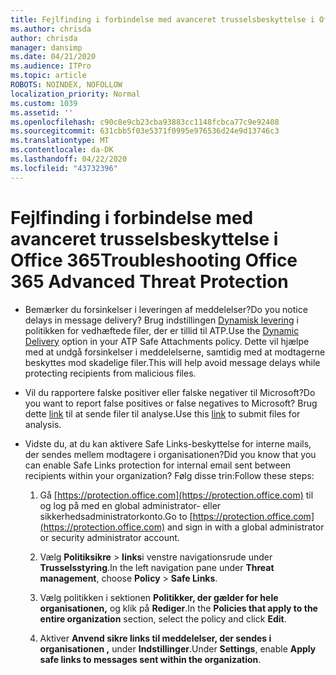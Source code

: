 ```yaml
---
title: Fejlfinding i forbindelse med avanceret trusselsbeskyttelse i Office 365
ms.author: chrisda
author: chrisda
manager: dansimp
ms.date: 04/21/2020
ms.audience: ITPro
ms.topic: article
ROBOTS: NOINDEX, NOFOLLOW
localization_priority: Normal
ms.custom: 1039
ms.assetid: ''
ms.openlocfilehash: c90c8e9cb23cba93883cc1148fcbca77c9e92408
ms.sourcegitcommit: 631cbb5f03e5371f0995e976536d24e9d13746c3
ms.translationtype: MT
ms.contentlocale: da-DK
ms.lasthandoff: 04/22/2020
ms.locfileid: "43732396"
---
```

# <a name="troubleshooting-office-365-advanced-threat-protection"></a><span data-ttu-id="07d9f-102">Fejlfinding i forbindelse med avanceret trusselsbeskyttelse i Office 365</span><span class="sxs-lookup"><span data-stu-id="07d9f-102">Troubleshooting Office 365 Advanced Threat Protection</span></span>

- <span data-ttu-id="07d9f-103">Bemærker du forsinkelser i leveringen af meddelelser?</span><span class="sxs-lookup"><span data-stu-id="07d9f-103">Do you notice delays in message delivery?</span></span> <span data-ttu-id="07d9f-104">Brug indstillingen [Dynamisk levering](https://docs.microsoft.com/office365/securitycompliance/dynamic-delivery-and-previewing) i politikken for vedhæftede filer, der er tillid til ATP.</span><span class="sxs-lookup"><span data-stu-id="07d9f-104">Use the [Dynamic Delivery](https://docs.microsoft.com/office365/securitycompliance/dynamic-delivery-and-previewing) option in your ATP Safe Attachments policy.</span></span> <span data-ttu-id="07d9f-105">Dette vil hjælpe med at undgå forsinkelser i meddelelserne, samtidig med at modtagerne beskyttes mod skadelige filer.</span><span class="sxs-lookup"><span data-stu-id="07d9f-105">This will help avoid message delays while protecting recipients from malicious files.</span></span>

- <span data-ttu-id="07d9f-106">Vil du rapportere falske positiver eller falske negativer til Microsoft?</span><span class="sxs-lookup"><span data-stu-id="07d9f-106">Do you want to report false positives or false negatives to Microsoft?</span></span> <span data-ttu-id="07d9f-107">Brug dette [link](https://www.microsoft.com/wdsi/filesubmission/) til at sende filer til analyse.</span><span class="sxs-lookup"><span data-stu-id="07d9f-107">Use this [link](https://www.microsoft.com/wdsi/filesubmission/) to submit files for analysis.</span></span>

- <span data-ttu-id="07d9f-108">Vidste du, at du kan aktivere Safe Links-beskyttelse for interne mails, der sendes mellem modtagere i organisationen?</span><span class="sxs-lookup"><span data-stu-id="07d9f-108">Did you know that you can enable Safe Links protection for internal email sent between recipients within your organization?</span></span> <span data-ttu-id="07d9f-109">Følg disse trin:</span><span class="sxs-lookup"><span data-stu-id="07d9f-109">Follow these steps:</span></span>

  1. <span data-ttu-id="07d9f-110">Gå [https://protection.office.com](https://protection.office.com) til og log på med en global administrator- eller sikkerhedsadministratorkonto.</span><span class="sxs-lookup"><span data-stu-id="07d9f-110">Go to [https://protection.office.com](https://protection.office.com) and sign in with a global administrator or security administrator account.</span></span>

  2. <span data-ttu-id="07d9f-111">Vælg **Politiksikre** \> **links**i venstre navigationsrude under **Trusselsstyring**.</span><span class="sxs-lookup"><span data-stu-id="07d9f-111">In the left navigation pane under **Threat management**, choose **Policy** \> **Safe Links**.</span></span>

  3. <span data-ttu-id="07d9f-112">Vælg politikken i sektionen **Politikker, der gælder for hele organisationen,** og klik på **Rediger**.</span><span class="sxs-lookup"><span data-stu-id="07d9f-112">In the **Policies that apply to the entire organization** section, select the policy and click **Edit**.</span></span>

  4. <span data-ttu-id="07d9f-113">Aktiver **Anvend sikre links til meddelelser, der sendes i organisationen ,** under **Indstillinger**.</span><span class="sxs-lookup"><span data-stu-id="07d9f-113">Under **Settings**, enable **Apply safe links to messages sent within the organization**.</span></span>
